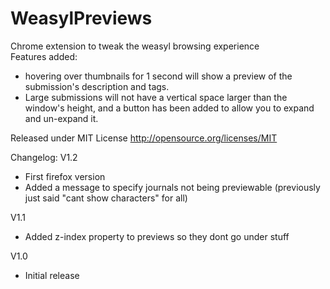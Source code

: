 WeasylPreviews
==============

Chrome extension to tweak the weasyl browsing experience  
Features added: 
- hovering over thumbnails for 1 second will show a preview of the
submission's description and tags.  
- Large submissions will not have a vertical space larger than the window's height,
and a button has been added to allow you to expand and un-expand it.


Released under MIT License http://opensource.org/licenses/MIT

Changelog:
V1.2
- First firefox version
- Added a message to specify journals not being previewable (previously just said "cant show characters" for all)

V1.1
- Added z-index property to previews so they dont go under stuff

V1.0
- Initial release